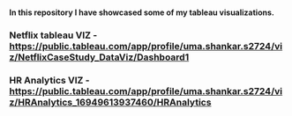 #### In this repository I have showcased some of my tableau visualizations.

### Netflix tableau VIZ - https://public.tableau.com/app/profile/uma.shankar.s2724/viz/NetflixCaseStudy_DataViz/Dashboard1
### HR Analytics VIZ - https://public.tableau.com/app/profile/uma.shankar.s2724/viz/HRAnalytics_16949613937460/HRAnalytics
